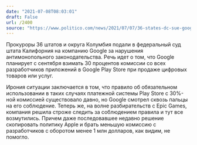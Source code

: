 ```yaml
---
date: "2021-07-08T08:03:01"
draft: False
url: /2400
source: "https://www.politico.com/news/2021/07/07/36-states-dc-sue-google-for-alleged-antitrust-violations-in-its-android-app-store-498622"
---
```


Прокуроры 36 штатов и округа Колумбия подали в федеральный суд штата Калифорния на компанию Google за нарушения антимонопольного законодательства. Речь идет о том, что Google планирует с сентября взимать 30 процентов комиссии со всех разработчиков приложений в Google Play Store при продаже цифровых товаров или услуг.

Ирония ситуации заключается в том, что правило об обязательном использовании в таких случаях платежной системы Play Store с 30%-ной комиссией существовало давно, но Google смотрел сквозь пальцы на его соблюдение. Теперь же, на волне разбирательств с Epic Games, компания решила строже следить за соблюдением правила и тут все возмутились. Причем даже последовавшее недавно решение скопировать политику Apple и брать меньшую комиссию с разработчиков с оборотом менее 1 млн долларов, как видим, не помогло.
